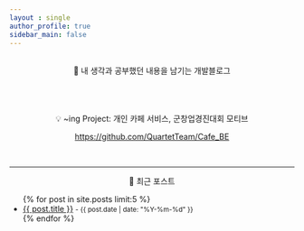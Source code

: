 ```yaml
---
layout : single
author_profile: true
sidebar_main: false
---
```


<br/>

<center>💭 내 생각과 공부했던 내용을 남기는 개발블로그</center>

<br/>
<br/>
<br/>
<p align="center">💡 ~ing Project: 개인 카페 서비스, 군창업경진대회 모티브</p>

<p align="center"><a href="https://github.com/QuartetTeam/Cafe_BE">https://github.com/QuartetTeam/Cafe_BE</a></p>

<br/>
<hr/>

<center>📝 최근 포스트</center>

<ul>
  {% for post in site.posts limit:5 %}
    <li>
      <a href="{{ post.url }}">{{ post.title }}</a>
      <small> - {{ post.date | date: "%Y-%m-%d" }}</small>
    </li>
  {% endfor %}
</ul>
